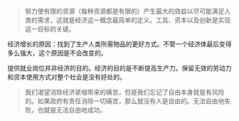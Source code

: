 > 努力使有限的资源（每种资源都是有限的）产生最大的效益以尽可能满足人类的需求，这就是经济这一概念最简单的定义。工具、资本以及创新是实现这一目标的关键。

经济增长的原因：找到了生产人类所需物品的更好方式。不管一个经济体最后变得多么强大，这个原因是不会改变的。

提供就业岗位并非经济的目的。经济的目的是不断提高生产力。保留无效的劳动力和资本使用方式对整个社会是没有好处的。

> 我们渴望消除经济紧缩带来的痛苦，但是我们忘记了自由本身就是有风险的。如果政府有责任消除一切痛苦，那么就没有人是自由的。无法自由地失败，也就是无法自由地成功。

